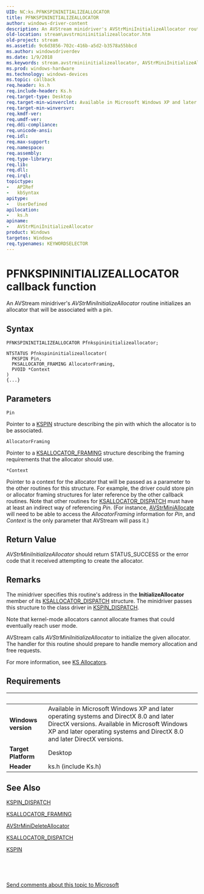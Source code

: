 ```yaml
---
UID: NC:ks.PFNKSPININITIALIZEALLOCATOR
title: PFNKSPININITIALIZEALLOCATOR
author: windows-driver-content
description: An AVStream minidriver's AVStrMiniInitializeAllocator routine initializes an allocator that will be associated with a pin.
old-location: stream\avstrminiinitializeallocator.htm
old-project: stream
ms.assetid: 9c6d3856-702c-416b-a5d2-b3578a55bbcd
ms.author: windowsdriverdev
ms.date: 1/9/2018
ms.keywords: stream.avstrminiinitializeallocator, AVStrMiniInitializeAllocator, AVStrMiniInitializeAllocator routine [Streaming Media Devices], AVStrMiniInitializeAllocator, PFNKSPININITIALIZEALLOCATOR, PFNKSPININITIALIZEALLOCATOR, ks/AVStrMiniInitializeAllocator, avstclbk_979c0a29-7e4b-463c-8ff3-62124b0d49d1.xml
ms.prod: windows-hardware
ms.technology: windows-devices
ms.topic: callback
req.header: ks.h
req.include-header: Ks.h
req.target-type: Desktop
req.target-min-winverclnt: Available in Microsoft Windows XP and later operating systems and DirectX 8.0 and later DirectX versions.
req.target-min-winversvr: 
req.kmdf-ver: 
req.umdf-ver: 
req.ddi-compliance: 
req.unicode-ansi: 
req.idl: 
req.max-support: 
req.namespace: 
req.assembly: 
req.type-library: 
req.lib: 
req.dll: 
req.irql: 
topictype:
-	APIRef
-	kbSyntax
apitype:
-	UserDefined
apilocation:
-	ks.h
apiname:
-	AVStrMiniInitializeAllocator
product: Windows
targetos: Windows
req.typenames: KEYWORDSELECTOR
---
```



# PFNKSPININITIALIZEALLOCATOR callback function
An AVStream minidriver's <i>AVStrMiniInitializeAllocator</i> routine initializes an allocator that will be associated with a pin.

## Syntax

```
PFNKSPININITIALIZEALLOCATOR Pfnkspininitializeallocator;

NTSTATUS Pfnkspininitializeallocator(
  PKSPIN Pin,
  PKSALLOCATOR_FRAMING AllocatorFraming,
  PVOID *Context
)
{...}
```

## Parameters

`Pin`

Pointer to a <a href="..\ks\ns-ks-_kspin.md">KSPIN</a> structure describing the pin with which the allocator is to be associated.

`AllocatorFraming`

Pointer to a <a href="..\ks\ns-ks-ksallocator_framing.md">KSALLOCATOR_FRAMING</a> structure describing the framing requirements that the allocator should use.

`*Context`

Pointer to a context for the allocator that will be passed as a parameter to the other routines for this structure. For example, the driver could store pin or allocator framing structures for later reference by the other callback routines. Note that other routines for <a href="..\ks\ns-ks-_ksallocator_dispatch.md">KSALLOCATOR_DISPATCH</a> must have at least an indirect way of referencing <i>Pin</i>. (For instance, <a href="..\ks\nc-ks-pfnksdefaultallocate.md">AVStrMiniAllocate</a> will need to be able to access the <i>AllocatorFraming</i> information for <i>Pin</i>, and <i>Context</i> is the only parameter that AVStream will pass it.)


## Return Value

<i>AVStrMiniInitializeAllocator</i> should return STATUS_SUCCESS or the error code that it received attempting to create the allocator.

## Remarks

The minidriver specifies this routine's address in the <b>InitializeAllocator</b> member of its <a href="..\ks\ns-ks-_ksallocator_dispatch.md">KSALLOCATOR_DISPATCH</a> structure. The minidriver passes this structure to the class driver in <a href="..\ks\ns-ks-_kspin_dispatch.md">KSPIN_DISPATCH</a>.

Note that kernel-mode allocators cannot allocate frames that could eventually reach user mode.

AVStream calls <i>AVStrMiniInitializeAllocator</i> to initialize the given allocator. The handler for this routine should prepare to handle memory allocation and free requests.

For more information, see <a href="https://msdn.microsoft.com/07812703-a66f-450a-b28e-4cf765267c4a">KS Allocators</a>.

## Requirements
| &nbsp; | &nbsp; |
| ---- |:---- |
| **Windows version** | Available in Microsoft Windows XP and later operating systems and DirectX 8.0 and later DirectX versions. Available in Microsoft Windows XP and later operating systems and DirectX 8.0 and later DirectX versions. |
| **Target Platform** | Desktop |
| **Header** | ks.h (include Ks.h) |

## See Also

<a href="..\ks\ns-ks-_kspin_dispatch.md">KSPIN_DISPATCH</a>

<a href="..\ks\ns-ks-ksallocator_framing.md">KSALLOCATOR_FRAMING</a>

<a href="..\ks\nc-ks-pfnksdeleteallocator.md">AVStrMiniDeleteAllocator</a>

<a href="..\ks\ns-ks-_ksallocator_dispatch.md">KSALLOCATOR_DISPATCH</a>

<a href="..\ks\ns-ks-_kspin.md">KSPIN</a>

 

 

<a href="mailto:wsddocfb@microsoft.com?subject=Documentation%20feedback [stream\stream]:%20PFNKSPININITIALIZEALLOCATOR routine%20 RELEASE:%20(1/9/2018)&amp;body=%0A%0APRIVACY STATEMENT%0A%0AWe use your feedback to improve the documentation. We don't use your email address for any other purpose, and we'll remove your email address from our system after the issue that you're reporting is fixed. While we're working to fix this issue, we might send you an email message to ask for more info. Later, we might also send you an email message to let you know that we've addressed your feedback.%0A%0AFor more info about Microsoft's privacy policy, see http://privacy.microsoft.com/en-us/default.aspx." title="Send comments about this topic to Microsoft">Send comments about this topic to Microsoft</a>